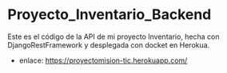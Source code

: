 # Proyecto_Inventario_Backend
Este es el código de la API de mi proyecto Inventario, hecha con DjangoRestFramework y desplegada con docket en Herokua.
- enlace: https://proyectomision-tic.herokuapp.com/
